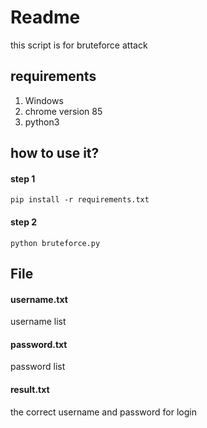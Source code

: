 # Readme
this script is for bruteforce attack  
## requirements
1. Windows
2. chrome version 85
3. python3

## how to use it?
#### step 1
```
pip install -r requirements.txt
```
#### step 2
```
python bruteforce.py
```

## File
#### username.txt
username list
#### password.txt
password list
#### result.txt
the correct username and password for login
